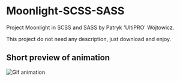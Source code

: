 # Moonlight-SCSS-SASS
Project Moonlight in SCSS and SASS by Patryk 'UltiPRO' Wójtowicz.

This project do not need any description, just download and enjoy.

## Short preview of animation

![Gif animation](moonlight2.gif)
